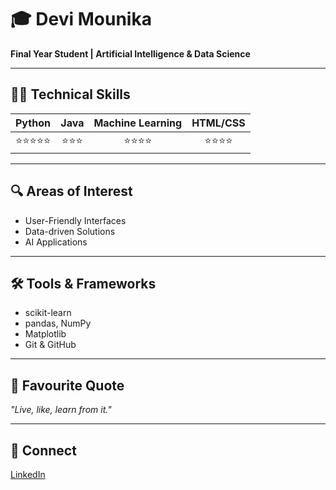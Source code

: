 # 🎓 Devi Mounika  
**Final Year Student | Artificial Intelligence & Data Science**

---

## 👩‍💻 Technical Skills

| Python    | Java     | Machine Learning | HTML/CSS   |
|:----------|:--------:|:----------------:|:----------:|
| ⭐⭐⭐⭐⭐    | ⭐⭐⭐     | ⭐⭐⭐⭐           | ⭐⭐⭐⭐      |

---

## 🔍 Areas of Interest

- User-Friendly Interfaces
- Data-driven Solutions
- AI Applications

---

## 🛠️ Tools & Frameworks

- scikit-learn
- pandas, NumPy
- Matplotlib
- Git & GitHub

---

## 🌱 Favourite Quote  
*"Live, like, learn from it."*

---

## 📲 Connect  
[LinkedIn](https://www.linkedin.com/in/devi-mounika-566a332b8)
